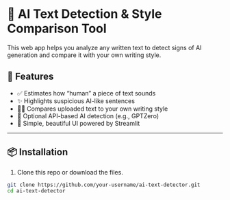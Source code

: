 # 🧠 AI Text Detection & Style Comparison Tool

This web app helps you analyze any written text to detect signs of AI generation and compare it with your own writing style.

## 🚀 Features

- ✅ Estimates how “human” a piece of text sounds
- ✨ Highlights suspicious AI-like sentences
- 🧍‍♀️ Compares uploaded text to your own writing style
- 🔐 Optional API-based AI detection (e.g., GPTZero)
- 🌈 Simple, beautiful UI powered by Streamlit

---

## 📦 Installation

1. Clone this repo or download the files.

```bash
git clone https://github.com/your-username/ai-text-detector.git
cd ai-text-detector
